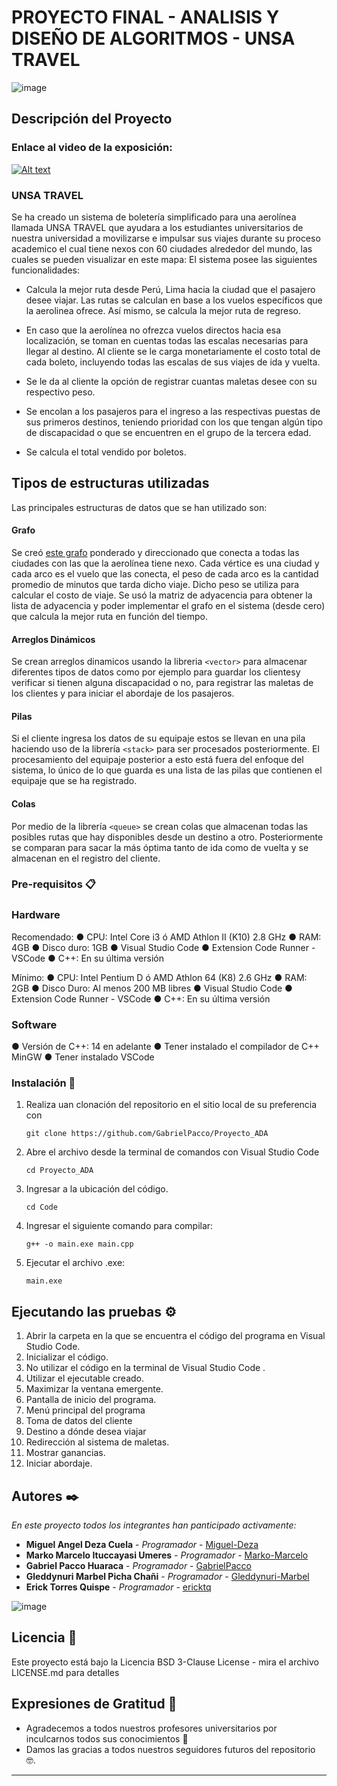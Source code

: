 # PROYECTO FINAL - ANALISIS Y DISEÑO DE ALGORITMOS - UNSA TRAVEL

![image](https://user-images.githubusercontent.com/78099176/182054996-f4ea91e8-59e3-4cd6-b154-839c4ac45ee5.png)


## Descripción del Proyecto

### Enlace al video de la exposición:
    
[![Alt text](https://img.youtube.com/vi/QQqT5w-uCPk/0.jpg)](https://youtu.be/QQqT5w-uCPk)

### UNSA TRAVEL

Se ha creado un sistema de boletería simplificado para una aerolínea llamada UNSA TRAVEL que ayudara a los estudiantes universitarios de nuestra universidad a movilizarse e impulsar sus viajes durante su proceso academico el cual tiene nexos con 60 ciudades alrededor del mundo, las cuales se pueden visualizar en este mapa: 
El sistema posee las siguientes funcionalidades:

- Calcula la mejor ruta desde Perú, Lima hacia la ciudad que el pasajero desee viajar. Las rutas se calculan en base a los vuelos específicos que la aerolinea ofrece. Así mismo, se calcula la mejor ruta de regreso.

- En caso que la aerolínea no ofrezca vuelos directos hacia esa localización, se toman en cuentas todas las escalas necesarias para llegar al destino. Al cliente se le carga monetariamente el costo total de cada boleto, incluyendo todas las escalas de sus viajes de ida y vuelta.

 - Se le da al cliente la opción de registrar cuantas maletas desee con su respectivo peso.
 
- Se encolan a los pasajeros para el ingreso a las respectivas puestas de sus primeros destinos, teniendo prioridad con los que tengan algún tipo de discapacidad o que se encuentren en el grupo de la tercera edad.

- Se calcula el total vendido por boletos.


## Tipos de estructuras utilizadas

Las principales estructuras de datos que se han utilizado son: 

#### Grafo

Se creó [este grafo](http://graphonline.ru/en/?graph=NPvTxAfWDBTwNwpb) ponderado y direccionado que conecta a todas las ciudades con las que la aerolínea tiene nexo. Cada vértice es una ciudad y cada arco es el vuelo que las conecta, el peso de cada arco es la cantidad promedio de minutos que tarda dicho viaje. Dicho peso se utiliza para calcular el costo de viaje. Se usó la matriz de adyacencia para obtener la lista de adyacencia y poder implementar el grafo en el sistema (desde cero) que calcula la mejor ruta en función del tiempo.

#### Arreglos Dinámicos

Se crean arreglos dinamicos usando la libreria `<vector>` para almacenar diferentes tipos de datos como por ejemplo para guardar los clientesy verificar si tienen alguna discapacidad o no, para registrar las maletas de los clientes y para iniciar el abordaje de los pasajeros. 

#### Pilas 

Si el cliente ingresa los datos de su equipaje estos se llevan en una pila haciendo uso de la librería `<stack>` para ser procesados posteriormente. El procesamiento del equipaje posterior a esto está fuera del enfoque del sistema, lo único de lo que guarda es una lista de las pilas que contienen el equipaje que se ha registrado.

#### Colas

Por medio de la librería `<queue>` se crean colas que almacenan todas las posibles rutas que hay disponibles desde un destino a otro. Posteriormente se comparan para sacar la más óptima tanto de ida como de vuelta y se almacenan en el registro del cliente.


### Pre-requisitos 📋

### Hardware
Recomendado:
● CPU: Intel Core i3 ó AMD Athlon II (K10) 2.8 GHz
● RAM: 4GB
● Disco duro: 1GB
● Visual Studio Code
● Extension Code Runner - VSCode
● C++: En su última versión

Mínimo:
● CPU: Intel Pentium D ó AMD Athlon 64 (K8) 2.6 GHz
● RAM: 2GB
● Disco Duro: Al menos 200 MB libres
● Visual Studio Code
● Extension Code Runner - VSCode
● C++: En su última versión

### Software
● Versión de C++: 14 en adelante
● Tener instalado el compilador de C++ MinGW
● Tener instalado VSCode

### Instalación 🔧

1. Realiza uan clonación del repositorio en el sitio local de su preferencia con
    ```
    git clone https://github.com/GabrielPacco/Proyecto_ADA
    ```
2. Abre el archivo desde la terminal de comandos con Visual Studio Code
     ```
    cd Proyecto_ADA
    ```
3. Ingresar a la ubicación del código.
    ```
    cd Code
    ```
4. Ingresar el siguiente comando para compilar:
    ```
    g++ -o main.exe main.cpp
    ```
5. Ejecutar el archivo .exe:
    ```
    main.exe
    ```
## Ejecutando las pruebas ⚙️

1. Abrir la carpeta en la que se encuentra el código del programa en Visual Studio Code.
2. Inicializar el código.
3. No utilizar el código en la terminal de Visual Studio Code .
4. Utilizar el ejecutable creado.
5. Maximizar la ventana emergente.
6. Pantalla de inicio del programa.
7. Menú principal del programa
8. Toma de datos del cliente
9. Destino a dónde desea viajar
10. Redirección al sistema de maletas.
11. Mostrar ganancias.
12. Iniciar abordaje.



## Autores ✒️

_En este proyecto todos los integrantes han panticipado activamente:_

* **Miguel Angel Deza Cuela** - *Programador* - [Miguel-Deza](https://github.com/Miguel-Deza)
* **Marko Marcelo Ituccayasi Umeres** - *Programador* - [Marko-Marcelo](https://github.com/MarkoMarcelo)
* **Gabriel Pacco Huaraca** - *Programador* - [GabrielPacco](https://github.com/GabrielPacco)
* **Gleddynuri Marbel Picha Chañi** - *Programador* - [Gleddynuri-Marbel](https://github.com/Gleddynuri-Marbel)
* **Erick Torres Quispe** - *Programador* - [ericktq](https://github.com/ericktq)

![image](https://user-images.githubusercontent.com/78099176/182055449-775ba12b-68ab-4f00-8b3c-ca2281404fbf.png)



## Licencia 📄
Este proyecto está bajo la Licencia BSD 3-Clause License - mira el archivo LICENSE.md para detalles
## Expresiones de Gratitud 🎁

* Agradecemos a todos nuestros profesores universitarios por inculcarnos todos sus conocimientos 📢
* Damos las gracias a todos nuestros seguidores futuros del repositorio 🤓.




---
